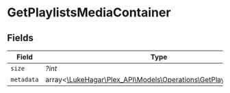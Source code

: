 # GetPlaylistsMediaContainer


## Fields

| Field                                                                                                                | Type                                                                                                                 | Required                                                                                                             | Description                                                                                                          | Example                                                                                                              |
| -------------------------------------------------------------------------------------------------------------------- | -------------------------------------------------------------------------------------------------------------------- | -------------------------------------------------------------------------------------------------------------------- | -------------------------------------------------------------------------------------------------------------------- | -------------------------------------------------------------------------------------------------------------------- |
| `size`                                                                                                               | *?int*                                                                                                               | :heavy_minus_sign:                                                                                                   | N/A                                                                                                                  | 4                                                                                                                    |
| `metadata`                                                                                                           | array<[\LukeHagar\Plex_API\Models\Operations\GetPlaylistsMetadata](../../Models/Operations/GetPlaylistsMetadata.md)> | :heavy_minus_sign:                                                                                                   | N/A                                                                                                                  |                                                                                                                      |